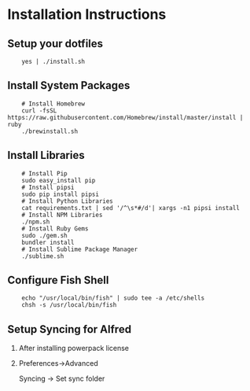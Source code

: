 # Installation Instructions

## Setup your dotfiles

        yes | ./install.sh

## Install System Packages

        # Install Homebrew
        curl -fsSL https://raw.githubusercontent.com/Homebrew/install/master/install | ruby
        ./brewinstall.sh

## Install Libraries
        # Install Pip
        sudo easy_install pip
        # Install pipsi
        sudo pip install pipsi
        # Install Python Libraries
        cat requirements.txt | sed '/^\s*#/d'| xargs -n1 pipsi install
        # Install NPM Libraries
        ./npm.sh
        # Install Ruby Gems
        sudo ./gem.sh
        bundler install
        # Install Sublime Package Manager
        ./sublime.sh

## Configure Fish Shell

        echo "/usr/local/bin/fish" | sudo tee -a /etc/shells
        chsh -s /usr/local/bin/fish

## Setup Syncing for Alfred

1. After installing powerpack license

2. Preferences->Advanced

    Syncing -> Set sync folder
